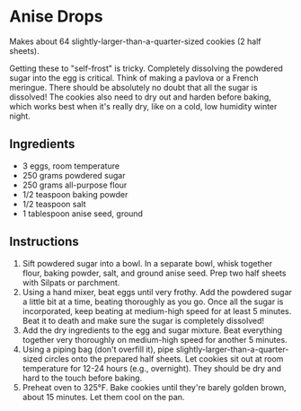 # Anise Drops

Makes about 64 slightly-larger-than-a-quarter-sized cookies (2 half sheets).

Getting these to "self-frost" is tricky. Completely dissolving the powdered sugar into the egg is critical. Think of making a pavlova or a French meringue. There should be absolutely no doubt that all the sugar is dissolved! The cookies also need to dry out and harden before baking, which works best when it's really dry, like on a cold, low humidity winter night.

## Ingredients

- 3 eggs, room temperature
- 250 grams powdered sugar
- 250 grams all-purpose flour
- 1/2 teaspoon baking powder
- 1/2 teaspoon salt
- 1 tablespoon anise seed, ground

## Instructions

1. Sift powdered sugar into a bowl. In a separate bowl, whisk together flour, baking powder, salt, and ground anise seed. Prep two half sheets with Silpats or parchment.
2. Using a hand mixer, beat eggs until very frothy. Add the powdered sugar a little bit at a time, beating thoroughly as you go. Once all the sugar is incorporated, keep beating at medium-high speed for at least 5 minutes. Beat it to death and make sure the sugar is completely dissolved!
3. Add the dry ingredients to the egg and sugar mixture. Beat everything together very thoroughly on medium-high speed for another 5 minutes.
4. Using a piping bag (don't overfill it), pipe slightly-larger-than-a-quarter-sized circles onto the prepared half sheets. Let cookies sit out at room temperature for 12-24 hours (e.g., overnight). They should be dry and hard to the touch before baking.
5. Preheat oven to 325°F. Bake cookies until they're barely golden brown, about 15 minutes. Let them cool on the pan.
